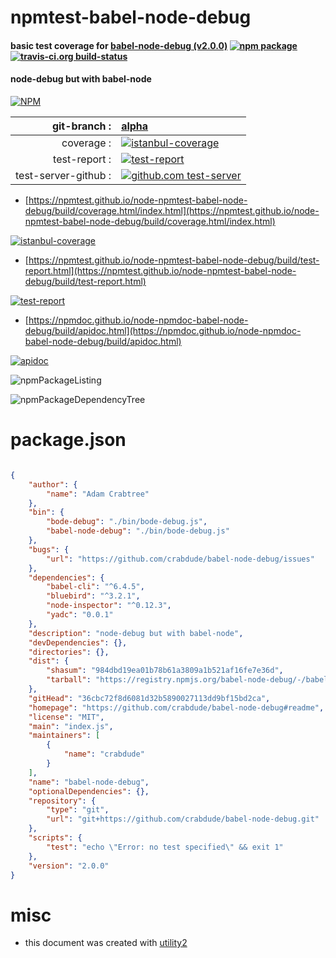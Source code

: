 # npmtest-babel-node-debug

#### basic test coverage for  [babel-node-debug (v2.0.0)](https://github.com/crabdude/babel-node-debug#readme)  [![npm package](https://img.shields.io/npm/v/npmtest-babel-node-debug.svg?style=flat-square)](https://www.npmjs.org/package/npmtest-babel-node-debug) [![travis-ci.org build-status](https://api.travis-ci.org/npmtest/node-npmtest-babel-node-debug.svg)](https://travis-ci.org/npmtest/node-npmtest-babel-node-debug)

#### node-debug but with babel-node

[![NPM](https://nodei.co/npm/babel-node-debug.png?downloads=true&downloadRank=true&stars=true)](https://www.npmjs.com/package/babel-node-debug)

| git-branch : | [alpha](https://github.com/npmtest/node-npmtest-babel-node-debug/tree/alpha)|
|--:|:--|
| coverage : | [![istanbul-coverage](https://npmtest.github.io/node-npmtest-babel-node-debug/build/coverage.badge.svg)](https://npmtest.github.io/node-npmtest-babel-node-debug/build/coverage.html/index.html)|
| test-report : | [![test-report](https://npmtest.github.io/node-npmtest-babel-node-debug/build/test-report.badge.svg)](https://npmtest.github.io/node-npmtest-babel-node-debug/build/test-report.html)|
| test-server-github : | [![github.com test-server](https://npmtest.github.io/node-npmtest-babel-node-debug/GitHub-Mark-32px.png)](https://npmtest.github.io/node-npmtest-babel-node-debug/build/app/index.html) | | build-artifacts : | [![build-artifacts](https://npmtest.github.io/node-npmtest-babel-node-debug/glyphicons_144_folder_open.png)](https://github.com/npmtest/node-npmtest-babel-node-debug/tree/gh-pages/build)|

- [https://npmtest.github.io/node-npmtest-babel-node-debug/build/coverage.html/index.html](https://npmtest.github.io/node-npmtest-babel-node-debug/build/coverage.html/index.html)

[![istanbul-coverage](https://npmtest.github.io/node-npmtest-babel-node-debug/build/screenCapture.buildCi.browser.%252Ftmp%252Fbuild%252Fcoverage.lib.html.png)](https://npmtest.github.io/node-npmtest-babel-node-debug/build/coverage.html/index.html)

- [https://npmtest.github.io/node-npmtest-babel-node-debug/build/test-report.html](https://npmtest.github.io/node-npmtest-babel-node-debug/build/test-report.html)

[![test-report](https://npmtest.github.io/node-npmtest-babel-node-debug/build/screenCapture.buildCi.browser.%252Ftmp%252Fbuild%252Ftest-report.html.png)](https://npmtest.github.io/node-npmtest-babel-node-debug/build/test-report.html)

- [https://npmdoc.github.io/node-npmdoc-babel-node-debug/build/apidoc.html](https://npmdoc.github.io/node-npmdoc-babel-node-debug/build/apidoc.html)

[![apidoc](https://npmdoc.github.io/node-npmdoc-babel-node-debug/build/screenCapture.buildCi.browser.%252Ftmp%252Fbuild%252Fapidoc.html.png)](https://npmdoc.github.io/node-npmdoc-babel-node-debug/build/apidoc.html)

![npmPackageListing](https://npmtest.github.io/node-npmtest-babel-node-debug/build/screenCapture.npmPackageListing.svg)

![npmPackageDependencyTree](https://npmtest.github.io/node-npmtest-babel-node-debug/build/screenCapture.npmPackageDependencyTree.svg)



# package.json

```json

{
    "author": {
        "name": "Adam Crabtree"
    },
    "bin": {
        "bode-debug": "./bin/bode-debug.js",
        "babel-node-debug": "./bin/bode-debug.js"
    },
    "bugs": {
        "url": "https://github.com/crabdude/babel-node-debug/issues"
    },
    "dependencies": {
        "babel-cli": "^6.4.5",
        "bluebird": "^3.2.1",
        "node-inspector": "^0.12.3",
        "yadc": "0.0.1"
    },
    "description": "node-debug but with babel-node",
    "devDependencies": {},
    "directories": {},
    "dist": {
        "shasum": "984dbd19ea01b78b61a3809a1b521af16fe7e36d",
        "tarball": "https://registry.npmjs.org/babel-node-debug/-/babel-node-debug-2.0.0.tgz"
    },
    "gitHead": "36cbc72f8d6081d32b5890027113dd9bf15bd2ca",
    "homepage": "https://github.com/crabdude/babel-node-debug#readme",
    "license": "MIT",
    "main": "index.js",
    "maintainers": [
        {
            "name": "crabdude"
        }
    ],
    "name": "babel-node-debug",
    "optionalDependencies": {},
    "repository": {
        "type": "git",
        "url": "git+https://github.com/crabdude/babel-node-debug.git"
    },
    "scripts": {
        "test": "echo \"Error: no test specified\" && exit 1"
    },
    "version": "2.0.0"
}
```



# misc
- this document was created with [utility2](https://github.com/kaizhu256/node-utility2)
